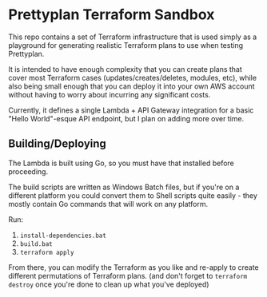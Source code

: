 # Prettyplan Terraform Sandbox

This repo contains a set of Terraform infrastructure that is used simply as a playground for generating realistic Terraform plans to use when testing Prettyplan.

It is intended to have enough complexity that you can create plans that cover most Terraform cases (updates/creates/deletes, modules, etc), while also being small enough that you can deploy it into your own AWS account without having to worry about incurring any significant costs.

Currently, it defines a single Lambda + API Gateway integration for a basic "Hello World"-esque API endpoint, but I plan on adding more over time.

## Building/Deploying

The Lambda is built using Go, so you must have that installed before proceeding.

The build scripts are written as Windows Batch files, but if you're on a different platform you could convert them to Shell scripts quite easily - they mostly contain Go commands that will work on any platform.

Run:
1. `install-dependencies.bat`
2. `build.bat`
3. `terraform apply`

From there, you can modify the Terraform as you like and re-apply to create different permutations of Terraform plans. (and don't forget to `terraform destroy` once you're done to clean up what you've deployed)